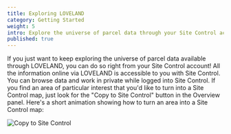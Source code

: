 ```yaml
---
title: Exploring LOVELAND
category: Getting Started
weight: 5
intro: Explore the universe of parcel data through your Site Control account
published: true
---
```


If you just want to keep exploring the universe of parcel data available through LOVELAND, you can do so right from your Site Control account! All the information online via LOVELAND is accessible to you with Site Control. You can browse data and work in private while logged into Site Control. If you find an area of particular interest that you'd like to turn into a Site Control map, just look for the "Copy to Site Control" button in the Overview panel. Here's a short animation showing how to turn an area into a Site Control map:

![Copy to Site Control](http://g.recordit.co/CJtQRzpcGB.gif)
